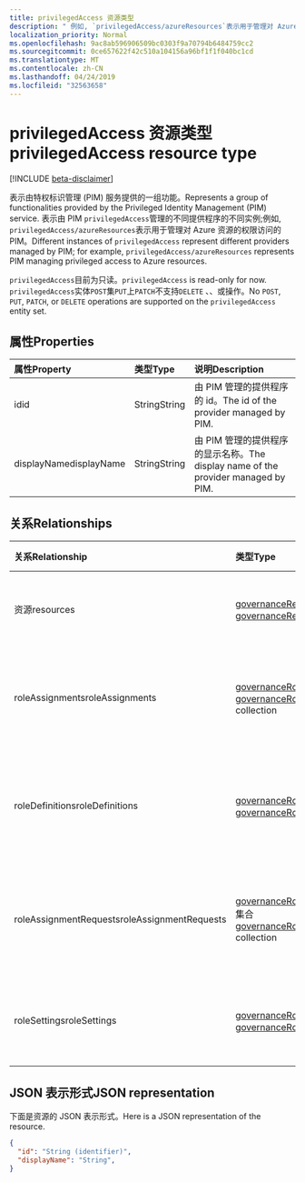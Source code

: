 ```yaml
---
title: privilegedAccess 资源类型
description: " 例如, `privilegedAccess/azureResources`表示用于管理对 Azure 资源的权限访问的 PIM。"
localization_priority: Normal
ms.openlocfilehash: 9ac8ab596906509bc0303f9a70794b6484759cc2
ms.sourcegitcommit: 0ce657622f42c510a104156a96bf1f1f040bc1cd
ms.translationtype: MT
ms.contentlocale: zh-CN
ms.lasthandoff: 04/24/2019
ms.locfileid: "32563658"
---
```

# <a name="privilegedaccess-resource-type"></a><span data-ttu-id="e8771-103">privilegedAccess 资源类型</span><span class="sxs-lookup"><span data-stu-id="e8771-103">privilegedAccess resource type</span></span>

[!INCLUDE [beta-disclaimer](../../includes/beta-disclaimer.md)]

<span data-ttu-id="e8771-104">表示由特权标识管理 (PIM) 服务提供的一组功能。</span><span class="sxs-lookup"><span data-stu-id="e8771-104">Represents a group of functionalities provided by the Privileged Identity Management (PIM) service.</span></span> <span data-ttu-id="e8771-105">表示由 PIM `privilegedAccess`管理的不同提供程序的不同实例;例如, `privilegedAccess/azureResources`表示用于管理对 Azure 资源的权限访问的 PIM。</span><span class="sxs-lookup"><span data-stu-id="e8771-105">Different instances of `privilegedAccess` represent different providers managed by PIM; for example, `privilegedAccess/azureResources` represents PIM managing privileged access to Azure resources.</span></span>


<span data-ttu-id="e8771-106">`privilegedAccess`目前为只读。</span><span class="sxs-lookup"><span data-stu-id="e8771-106">`privilegedAccess` is read-only for now.</span></span> <span data-ttu-id="e8771-107">`privilegedAccess`实体`POST`集`PUT`上`PATCH`不支持`DELETE` 、、或操作。</span><span class="sxs-lookup"><span data-stu-id="e8771-107">No `POST`, `PUT`, `PATCH`, or `DELETE` operations are supported on the `privilegedAccess` entity set.</span></span>

## <a name="properties"></a><span data-ttu-id="e8771-108">属性</span><span class="sxs-lookup"><span data-stu-id="e8771-108">Properties</span></span>
| <span data-ttu-id="e8771-109">属性</span><span class="sxs-lookup"><span data-stu-id="e8771-109">Property</span></span>  | <span data-ttu-id="e8771-110">类型</span><span class="sxs-lookup"><span data-stu-id="e8771-110">Type</span></span>      |<span data-ttu-id="e8771-111">说明</span><span class="sxs-lookup"><span data-stu-id="e8771-111">Description</span></span>|
|:----------|:----------|:----------|
|<span data-ttu-id="e8771-112">id</span><span class="sxs-lookup"><span data-stu-id="e8771-112">id</span></span>         |<span data-ttu-id="e8771-113">String</span><span class="sxs-lookup"><span data-stu-id="e8771-113">String</span></span>     |<span data-ttu-id="e8771-114">由 PIM 管理的提供程序的 id。</span><span class="sxs-lookup"><span data-stu-id="e8771-114">The id of the provider managed by PIM.</span></span>|
|<span data-ttu-id="e8771-115">displayName</span><span class="sxs-lookup"><span data-stu-id="e8771-115">displayName</span></span>|<span data-ttu-id="e8771-116">String</span><span class="sxs-lookup"><span data-stu-id="e8771-116">String</span></span>     |<span data-ttu-id="e8771-117">由 PIM 管理的提供程序的显示名称。</span><span class="sxs-lookup"><span data-stu-id="e8771-117">The display name of the provider managed by PIM.</span></span>|


## <a name="relationships"></a><span data-ttu-id="e8771-118">关系</span><span class="sxs-lookup"><span data-stu-id="e8771-118">Relationships</span></span>
| <span data-ttu-id="e8771-119">关系</span><span class="sxs-lookup"><span data-stu-id="e8771-119">Relationship</span></span>   | <span data-ttu-id="e8771-120">类型</span><span class="sxs-lookup"><span data-stu-id="e8771-120">Type</span></span>                                         |<span data-ttu-id="e8771-121">说明</span><span class="sxs-lookup"><span data-stu-id="e8771-121">Description</span></span>|
|:---------------|:---------------------------------------------|:----------|
|<span data-ttu-id="e8771-122">资源</span><span class="sxs-lookup"><span data-stu-id="e8771-122">resources</span></span>       |<span data-ttu-id="e8771-123">[governanceResource](../resources/governanceresource.md)集合</span><span class="sxs-lookup"><span data-stu-id="e8771-123">[governanceResource](../resources/governanceresource.md) collection</span></span>            |<span data-ttu-id="e8771-124">提供程序的资源集合。</span><span class="sxs-lookup"><span data-stu-id="e8771-124">A collection of resources for the provider.</span></span>|
|<span data-ttu-id="e8771-125">roleAssignments</span><span class="sxs-lookup"><span data-stu-id="e8771-125">roleAssignments</span></span> |<span data-ttu-id="e8771-126">[governanceRoleAssignment](../resources/governanceroleassignment.md)集合</span><span class="sxs-lookup"><span data-stu-id="e8771-126">[governanceRoleAssignment](../resources/governanceroleassignment.md) collection</span></span>|<span data-ttu-id="e8771-127">提供程序的角色分配的集合。</span><span class="sxs-lookup"><span data-stu-id="e8771-127">A collection of role assignments for the provider.</span></span>|
|<span data-ttu-id="e8771-128">roleDefinitions</span><span class="sxs-lookup"><span data-stu-id="e8771-128">roleDefinitions</span></span> |<span data-ttu-id="e8771-129">[governanceRoleDefinition](../resources/governanceroledefinition.md)集合</span><span class="sxs-lookup"><span data-stu-id="e8771-129">[governanceRoleDefinition](../resources/governanceroledefinition.md) collection</span></span>|<span data-ttu-id="e8771-130">提供程序的角色 defintions 的集合。</span><span class="sxs-lookup"><span data-stu-id="e8771-130">A collection of role defintions for the provider.</span></span>|
|<span data-ttu-id="e8771-131">roleAssignmentRequests</span><span class="sxs-lookup"><span data-stu-id="e8771-131">roleAssignmentRequests</span></span> |<span data-ttu-id="e8771-132">[governanceRoleAssignmentRequest](../resources/governanceroleassignmentrequest.md)集合</span><span class="sxs-lookup"><span data-stu-id="e8771-132">[governanceRoleAssignmentRequest](../resources/governanceroleassignmentrequest.md) collection</span></span>|<span data-ttu-id="e8771-133">提供程序的角色分配请求的集合。</span><span class="sxs-lookup"><span data-stu-id="e8771-133">A collection of role assignment requests for the provider.</span></span>|
|<span data-ttu-id="e8771-134">roleSettings</span><span class="sxs-lookup"><span data-stu-id="e8771-134">roleSettings</span></span> |<span data-ttu-id="e8771-135">[governanceRoleSetting](../resources/governancerolesetting.md)集合</span><span class="sxs-lookup"><span data-stu-id="e8771-135">[governanceRoleSetting](../resources/governancerolesetting.md) collection</span></span>|<span data-ttu-id="e8771-136">提供程序的角色设置的集合。</span><span class="sxs-lookup"><span data-stu-id="e8771-136">A collection of role settings for the provider.</span></span>|


## <a name="json-representation"></a><span data-ttu-id="e8771-137">JSON 表示形式</span><span class="sxs-lookup"><span data-stu-id="e8771-137">JSON representation</span></span>

<span data-ttu-id="e8771-138">下面是资源的 JSON 表示形式。</span><span class="sxs-lookup"><span data-stu-id="e8771-138">Here is a JSON representation of the resource.</span></span>

<!-- {
  "blockType": "resource",
  "optionalProperties": [

  ],
  "@odata.type": "microsoft.graph.privilegedAccess"
}-->

```json
{
  "id": "String (identifier)",
  "displayName": "String",
}
```


<!-- uuid: 8fcb5dbc-d5aa-4681-8e31-b001d5168d79
2015-10-25 14:57:30 UTC -->
<!--
{
  "type": "#page.annotation",
  "description": "privilegedAccess",
  "keywords": "",
  "section": "documentation",
  "tocPath": "",
  "suppressions": [
    "Error: /api-reference/beta/resources/privilegedaccess.md:\r\n      Exception processing links.\r\n    System.ArgumentException: Link Definition was null. Link text: !INCLUDE [beta-disclaimer](../../includes/beta-disclaimer.md)\r\n      at ApiDoctor.Validation.DocFile.get_LinkDestinations()\r\n      at ApiDoctor.Validation.DocSet.ValidateLinks(Boolean includeWarnings, String[] relativePathForFiles, IssueLogger issues, Boolean requireFilenameCaseMatch, Boolean printOrphanedFiles)"
  ]
}
-->
